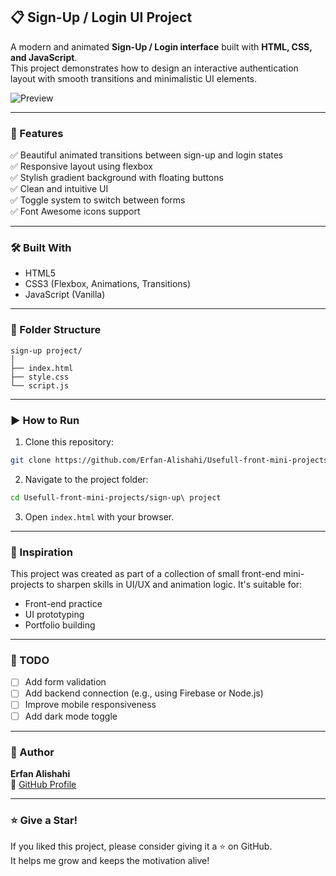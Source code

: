 ## 📋 Sign-Up / Login UI Project

A modern and animated **Sign-Up / Login interface** built with **HTML, CSS, and JavaScript**.  
This project demonstrates how to design an interactive authentication layout with smooth transitions and minimalistic UI elements.

![Preview](../assets/sign-up-preview.gif) <!-- می‌تونی اسکرین‌شات بزاری اگر داری -->

---

### 🔧 Features

✅ Beautiful animated transitions between sign-up and login states  
✅ Responsive layout using flexbox  
✅ Stylish gradient background with floating buttons  
✅ Clean and intuitive UI  
✅ Toggle system to switch between forms  
✅ Font Awesome icons support

---

### 🛠️ Built With

- HTML5  
- CSS3 (Flexbox, Animations, Transitions)  
- JavaScript (Vanilla)

---

### 📂 Folder Structure

```
sign-up project/
│
├── index.html
├── style.css
└── script.js
```

---

### ▶️ How to Run

1. Clone this repository:
```bash
git clone https://github.com/Erfan-Alishahi/Usefull-front-mini-projects.git
```

2. Navigate to the project folder:
```bash
cd Usefull-front-mini-projects/sign-up\ project
```

3. Open `index.html` with your browser.

---

### 🧠 Inspiration

This project was created as part of a collection of small front-end mini-projects to sharpen skills in UI/UX and animation logic. It's suitable for:
- Front-end practice
- UI prototyping
- Portfolio building

---

### 📌 TODO

- [ ] Add form validation
- [ ] Add backend connection (e.g., using Firebase or Node.js)
- [ ] Improve mobile responsiveness
- [ ] Add dark mode toggle

---

### 🙌 Author

**Erfan Alishahi**  
🔗 [GitHub Profile](https://github.com/Erfan-Alishahi)

---

### ⭐️ Give a Star!

If you liked this project, please consider giving it a ⭐ on GitHub.  
It helps me grow and keeps the motivation alive!
